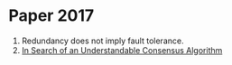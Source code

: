 # Paper 2017

1. Redundancy does not imply fault tolerance.
2. [In Search of an Understandable Consensus Algorithm](papers/Raft-Paper.pdf)
